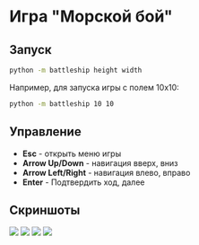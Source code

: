 # Игра "Морской бой"

## Запуск
```bash
python -m battleship height width
```
Например, для запуска игры с полем 10x10:
```bash
python -m battleship 10 10
```

## Управление
- **Esc** - открыть меню игры
- **Arrow Up/Down** - навигация вверх, вниз
- **Arrow Left/Right** - навигация влево, вправо
- **Enter** - Подтвердить ход, далее

## Скриншоты
![](https://i.imgur.com/ddA6ZM8.png)
![](https://i.imgur.com/QJRmA2l.png)
![](https://i.imgur.com/6oYl3jl.png)
![](https://i.imgur.com/GyhAvNr.png)

